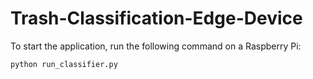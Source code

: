 # Trash-Classification-Edge-Device

To start the application, run the following command on a Raspberry Pi:

```
python run_classifier.py
```